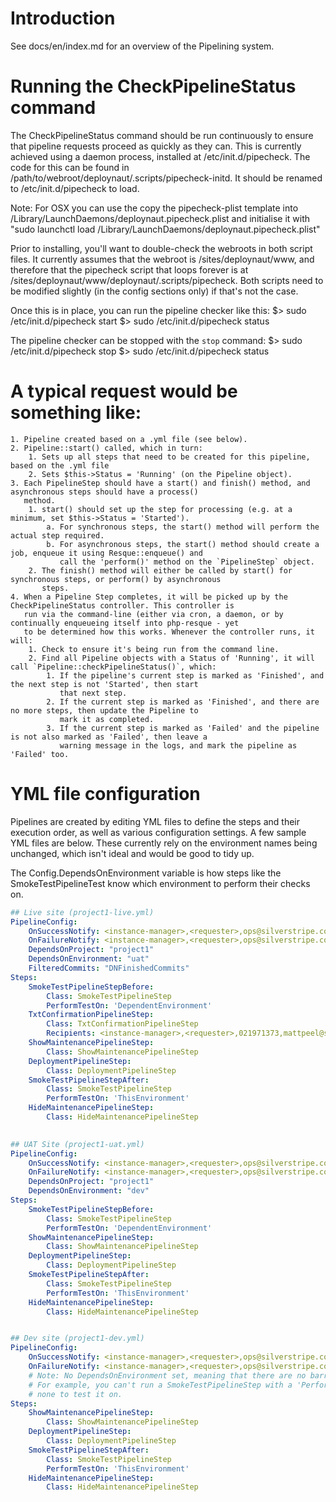 # Introduction
See docs/en/index.md for an overview of the Pipelining system.

# Running the CheckPipelineStatus command
The CheckPipelineStatus command should be run continuously to ensure that pipeline requests proceed as quickly as they
can. This is currently achieved using a daemon process, installed at /etc/init.d/pipecheck. The code for this can be
found in /path/to/webroot/deploynaut/.scripts/pipecheck-initd. It should be renamed to /etc/init.d/pipecheck to load.

Note: For OSX you can use the copy the pipecheck-plist template into /Library/LaunchDaemons/deploynaut.pipecheck.plist
and initialise it with "sudo launchctl load /Library/LaunchDaemons/deploynaut.pipecheck.plist"

Prior to installing, you'll want to double-check the webroots in both script files. It currently assumes that the
webroot is /sites/deploynaut/www, and therefore that the pipecheck script that loops forever is at
/sites/deploynaut/www/deploynaut/.scripts/pipecheck. Both scripts need to be modified slightly (in the config sections
only) if that's not the case.

Once this is in place, you can run the pipeline
checker like this:
	$> sudo /etc/init.d/pipecheck start
	$> sudo /etc/init.d/pipecheck status

The pipeline checker can be stopped with the `stop` command:
	$> sudo /etc/init.d/pipecheck stop
	$> sudo /etc/init.d/pipecheck status

# A typical request would be something like:
    1. Pipeline created based on a .yml file (see below).
    2. Pipeline::start() called, which in turn:
        1. Sets up all steps that need to be created for this pipeline, based on the .yml file
        2. Sets $this->Status = 'Running' (on the Pipeline object).
    3. Each PipelineStep should have a start() and finish() method, and asynchronous steps should have a process()
       method.
        1. start() should set up the step for processing (e.g. at a minimum, set $this->Status = 'Started').
            a. For synchronous steps, the start() method will perform the actual step required.
            b. For asynchronous steps, the start() method should create a job, enqueue it using Resque::enqueue() and
               call the 'perform()' method on the `PipelineStep` object.
        2. The finish() method will either be called by start() for synchronous steps, or perform() by asynchronous
           steps.
    4. When a Pipeline Step completes, it will be picked up by the CheckPipelineStatus controller. This controller is
       run via the command-line (either via cron, a daemon, or by continually enqueueing itself into php-resque - yet
       to be determined how this works. Whenever the controller runs, it will:
        1. Check to ensure it's being run from the command line.
        2. Find all Pipeline objects with a Status of 'Running', it will call `Pipeline::checkPipelineStatus()`, which:
            1. If the pipeline's current step is marked as 'Finished', and the next step is not 'Started', then start
               that next step.
            2. If the current step is marked as 'Finished', and there are no more steps, then update the Pipeline to
               mark it as completed.
            3. If the current step is marked as 'Failed' and the pipeline is not also marked as 'Failed', then leave a
               warning message in the logs, and mark the pipeline as 'Failed' too.

# YML file configuration
Pipelines are created by editing YML files to define the steps and their execution order, as well as various
configuration settings. A few sample YML files are below. These currently rely on the environment names being
unchanged, which isn't ideal and would be good to tidy up.

The Config.DependsOnEnvironment variable is how steps like the SmokeTestPipelineTest know which environment to perform
their checks on.

```yml
## Live site (project1-live.yml)
PipelineConfig:
	OnSuccessNotify: <instance-manager>,<requester>,ops@silverstripe.com
	OnFailureNotify: <instance-manager>,<requester>,ops@silverstripe.com
	DependsOnProject: "project1"
	DependsOnEnvironment: "uat"
	FilteredCommits: "DNFinishedCommits"
Steps:
	SmokeTestPipelineStepBefore:
		Class: SmokeTestPipelineStep
		PerformTestOn: 'DependentEnvironment'
	TxtConfirmationPipelineStep:
		Class: TxtConfirmationPipelineStep
		Recipients: <instance-manager>,<requester>,021971373,mattpeel@silverstripe.com
	ShowMaintenancePipelineStep:
		Class: ShowMaintenancePipelineStep
	DeploymentPipelineStep:
		Class: DeploymentPipelineStep
	SmokeTestPipelineStepAfter:
		Class: SmokeTestPipelineStep
		PerformTestOn: 'ThisEnvironment'
	HideMaintenancePipelineStep:
		Class: HideMaintenancePipelineStep
    

## UAT Site (project1-uat.yml)
PipelineConfig:
	OnSuccessNotify: <instance-manager>,<requester>,ops@silverstripe.com
	OnFailureNotify: <instance-manager>,<requester>,ops@silverstripe.com
	DependsOnProject: "project1"
	DependsOnEnvironment: "dev"
Steps:
	SmokeTestPipelineStepBefore:
		Class: SmokeTestPipelineStep
		PerformTestOn: 'DependentEnvironment'
	ShowMaintenancePipelineStep:
		Class: ShowMaintenancePipelineStep
	DeploymentPipelineStep:
		Class: DeploymentPipelineStep
	SmokeTestPipelineStepAfter:
		Class: SmokeTestPipelineStep
		PerformTestOn: 'ThisEnvironment'
	HideMaintenancePipelineStep:
		Class: HideMaintenancePipelineStep


## Dev site (project1-dev.yml)
PipelineConfig:
	OnSuccessNotify: <instance-manager>,<requester>,ops@silverstripe.com
	OnFailureNotify: <instance-manager>,<requester>,ops@silverstripe.com
	# Note: No DependsOnEnvironment set, meaning that there are no barriers to deployment.
	# For example, you can't run a SmokeTestPipelineStep with a 'PerformTestOn' of 'DependentEnvironment' as there is
	# none to test it on.
Steps:
	ShowMaintenancePipelineStep:
		Class: ShowMaintenancePipelineStep
	DeploymentPipelineStep:
		Class: DeploymentPipelineStep
	SmokeTestPipelineStepAfter:
		Class: SmokeTestPipelineStep
		PerformTestOn: 'ThisEnvironment'
	HideMaintenancePipelineStep:
		Class: HideMaintenancePipelineStep
```
